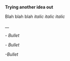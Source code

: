 **Trying another idea out**

Blah blah blah _italic italic italic_

\_\_

_\- Bullet_

_\- Bullet_

_-Bullet_

